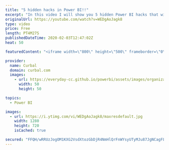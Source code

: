 ```yaml
---
title: "5 hidden hacks in Power BI!!"
excerpt: "In this video I will show you 5 hidden Power BI hacks that will boost your productivity!! Back at you: Did you know them all? Do you have new hacks for us? Let us know in the comments box.  Here you can download all the pbix files: https://curbal.com/donwload-center\r \r SUBSCRIBE to learn more about Power"
originalUrl: https://youtube.com/watch?v=WEDgAoJagk8
type: video
price: Free
length: PT4M27S
publishedDateTime: 2020-02-03T12:47:02Z
heat: 50

featuredContent: "<iframe width=\"800\" height=\"500\" frameborder=\"0\" src=\"https://www.youtube.com/embed/WEDgAoJagk8\" allow=\"accelerometer; autoplay; encrypted-media; gyroscope; picture-in-picture\" allowfullscreen></iframe>"

provider:
  name: Curbal
  domain: curbal.com
  images:
    - url: https://everyday-cc.github.io/powerbi/assets/images/organizations/curbal.com-50x50.jpg
      width: 50
      height: 50

topics:
  - Power BI

images:
  - url: https://i.ytimg.com/vi/WEDgAoJagk8/maxresdefault.jpg
    width: 1280
    height: 720
    isCached: true

secured: "FFQH/wRRUzJogOM1KXG2VsdXtozGbDjR4NmHlQrFnWYsyUTyMJu87JgNCagFLghL5ZPLDRoO/2QuscIIAF+9xs3WW4eTesN+DgVPS5uLFRUjkM2NTEBSIg563GQoURPKoCqxX5IjzYukUs6ZtWh5qm0F3q8MiB9XSCBfYFcd1iNuRLnP97vpynTp3CvQwVoCm+21LPQWfv6y8FgVCcLpseXpZ+mzvtI4xP19wRgGkX1F0wRaVDT+qL8FghWxg7hWxYUa/KWf4F/svVHAQuBhR14Rb9gd525+OWaNrnpz1XxQdJBqHWx+3JfNh9MRJh8oHwYJFw7IvPxL5Y6FRinsJFV9GQbcCEhzpBbWs0Q3RjY6Mb7tRlhQBkMVrD56LNvQLwwNyqZtno3m46CfpK0XfQQooTV0j59pe3ywQEylD9M=;G9lBqRuZK6DG/VmaM6O5og=="
---
```


